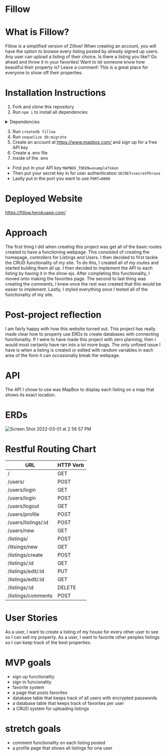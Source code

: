 # Fillow
<h1> What is Fillow? </h1>
Fillow is a simplified version of Zillow! When creating an account, you will have the option to browse every listing posted by already signed up users. Any user can upload a listing of their choice. Is there a listing you like? Go ahead and throw it in your favorites! Want to let someone know how beautiful their property is? Leave a comment! This is a great place for everyone to show off their properties.

# Installation Instructions
1. Fork and clone this repository
2. Run ```npm i``` to install all dependencies
<details>
<summary>Dependencies</summary>
<ul>
<li> @mapbox/mapbox-sdk</li>
<li> bcrypt</li>
<li> cookie-parser</li>
<li> dotenv</li>
<li> ejs</li>
<li> express</li>
<li> express-ejs-layouts</li>
<li> mapbox</li>
<li> mapbox-gl</li>
<li> method-override</li>
<li> sequelize</li>
</ul>
</details>


3. Run ```createdb fillow```
4. Run ```sequelize db:migrate```
5. Create an account at https://www.mapbox.com/ and sign up for a free API key
6. Create a .env file 
7. Inside of the .env
  - First put in your API key ```MAPBOX_TOKEN=exampleToken```
  - Then put your secret key in for user authentication ```SECRET=secretPhrase```
  - Lastly put in the port you want to use ```PORT=8000```

# Deployed Website 
https://fillow.herokuapp.com/

# Approach 
The first thing I did when creating this project was get all of the basic routes created to have a functioning webpage. This consisted of creating the homepage, controllers for Listings and Users. I then decided to first tackle the CRUD functionality of my site. To do this, I created all of my routes and started bulding them all up. I then decided to implement the API to each listing by having it in the show ejs. After completing this functionality, I moved onto making the favorites page. The second to last thing was creating the comments, I knew once the rest was created that this would be easier to implement. Lastly, I styled everything once I tested all of the functionality of my site.

# Post-project reflection 
I am fairly happy with how this website turned out. This project has really made clear how to properly use ERDs to create databases with connecting functionality. If I were to have made this project with zero planning, then I would most certanily have ran into a lot more bugs. The only unfixed issue I have is when a listing is created or edited with random variables in each area of the form it can occasionaliy break the webpage.

# API 
The API I chose to use was MapBox to display each listing on a map that shows its exact location.

# ERDs 

![Screen Shot 2022-03-01 at 2 56 57 PM](https://user-images.githubusercontent.com/95590888/156262978-3e554d35-c5fa-41b4-b5ba-d731e9ecbc84.png)


# Restful Routing Chart 

| **URL** | **HTTP Verb** |
|------------|-------------|
| /         | GET         
| /users/         | POST        
| /users/login          | GET  
| /users/login          | POST 
| /users/logout          | GET
| /users/profile      | POST
| /users/listings/:id      | POST 
| /users/new      | GET   
| /listings/      | POST
| /litsings/new | GET              
| /listings/create      | POST    
| /listings/:id      | GET  
| /listings/edit/:id      | PUT 
| /listings/edit/:id      | GET
| /listings/:id      | DELETE
| /listings/comments      | POST


# User Stories 
As a user, I want to create a listing of my house for every other user to see so I can sell my property.
As a user, I want to favorite other peoples listings so I can keep track of the best properties.

# MVP goals 
* sign up functionality
* sign in funcionality
* favorite system
* a page that posts favorites
* database table that keeps track of all users with encrypted passwords
* a database table that keeps track of favorites per user
* a CRUD system for uploading listings

# stretch goals
* comment functionality on each listing posted
* a profile page that shows all listings for one user
